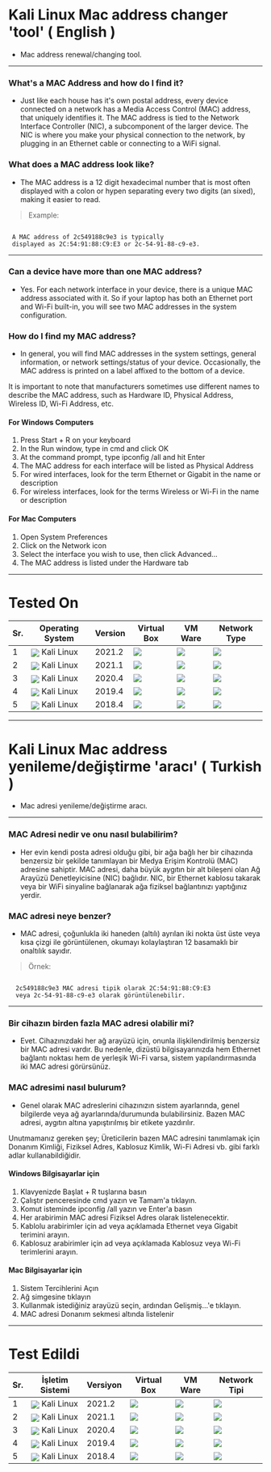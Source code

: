# Kali Linux Mac address changer 'tool' ( English )
- Mac address renewal/changing tool.
 
---
 
### What's a MAC Address and how do I find it?

- Just like each house has it's own postal address, every device connected on a network
has a Media Access Control (MAC) address, that uniquely identifies it. The MAC address is tied to the Network Interface Controller (NIC), a subcomponent of the larger device. The NIC is where you make your physical connection to the network, by plugging in an Ethernet cable or connecting to a WiFi signal.

### What does a MAC address look like?

- The MAC address is a 12 digit hexadecimal number that is most often displayed with a colon or hypen separating every two digits (an sixed), making it easier to read.

> Example:

```console

 A MAC address of 2c549188c9e3 is typically
 displayed as 2C:54:91:88:C9:E3 or 2c-54-91-88-c9-e3.

```
---

### Can a device have more than one MAC address?

- Yes. For each network interface in your device, there is a unique MAC address associated with it. So if your laptop has both an Ethernet port and Wi-Fi built-in, you will see two MAC addresses in the system configuration.

### How do I find my MAC address?

- In general, you will find MAC addresses in the system settings, general information, or network settings/status of your device. Occasionally, the MAC address is printed on a label affixed to the bottom of a device.

It is important to note that manufacturers sometimes use different names to describe the MAC address, such as Hardware ID, Physical Address, Wireless ID, Wi-Fi Address, etc.


#### For Windows Computers

1. Press Start + R on your keyboard
2. In the Run window, type in cmd and click OK
3. At the command prompt, type ipconfig /all and hit Enter
4. The MAC address for each interface will be listed as Physical Address
5. For wired interfaces, look for the term Ethernet or Gigabit in the name or description
6. For wireless interfaces, look for the terms Wireless or Wi-Fi in the name or description

#### For Mac Computers

1. Open System Preferences
2. Click on the Network icon
3. Select the interface you wish to use, then click Advanced...
4. The MAC address is listed under the Hardware tab

---

# Tested On 

 Sr. | Operating System | Version | Virtual Box | VM Ware | Network Type |
--- | --- | --- | --- | --- | --- |
1 | <img align="center" src="https://img.icons8.com/color/25/000000/kali-linux.png"> Kali Linux</img> | 2021.2 | <img algin="center" src="https://badgen.net/github/status/micromatch/micromatch/4.0.1">|<img algin="center" src="https://badgen.net/github/status/micromatch/micromatch/4.0.1"> |<img algin="center" src="https://badgen.net/badge/Network/NAT/brown"> |
2 | <img align="center" src="https://img.icons8.com/color/25/000000/kali-linux.png"> Kali Linux</img > | 2021.1 | <img algin="center" src="https://badgen.net/github/status/micromatch/micromatch/4.0.1"> | <img algin="center" src="https://badgen.net/github/status/micromatch/micromatch/4.0.1"> | <img algin="center" src="https://badgen.net/badge/Network/NAT/brown">  |
3 | <img align="center" src="https://img.icons8.com/color/25/000000/kali-linux.png"> Kali Linux</img > | 2020.4 | <img algin="center" src="https://badgen.net/github/status/micromatch/micromatch/4.0.1">| <img algin="center" src="https://badgen.net/github/status/micromatch/micromatch/4.0.1">|<img algin="center" src="https://badgen.net/badge/Network/NAT/brown"> |
4 | <img align="center" src="https://img.icons8.com/color/25/000000/kali-linux.png"> Kali Linux</img > | 2019.4 | <img algin="center" src="https://badgen.net/github/status/micromatch/micromatch/4.0.1">| <img algin="center" src="https://badgen.net/github/status/micromatch/micromatch/4.0.1">| <img algin="center" src="https://badgen.net/badge/Network/NAT/brown"> |
5 | <img align="center" src="https://img.icons8.com/color/25/000000/kali-linux.png"> Kali Linux</img > | 2018.4 | <img algin="center" src="https://badgen.net/github/status/micromatch/micromatch/4.0.1">| <img algin="center" src="https://badgen.net/github/status/micromatch/micromatch/4.0.1">| <img algin="center" src="https://badgen.net/badge/Network/NAT/brown"> |

---

# Kali Linux Mac address yenileme/değiştirme 'aracı' ( Turkish )

- Mac adresi yenileme/değiştirme aracı.

---

### MAC Adresi nedir ve onu nasıl bulabilirim?

- Her evin kendi posta adresi olduğu gibi, bir ağa bağlı her bir cihazında
benzersiz bir şekilde tanımlayan bir Medya Erişim Kontrolü (MAC) adresine sahiptir. MAC adresi, daha büyük aygıtın bir alt bileşeni olan Ağ Arayüzü Denetleyicisine (NIC) bağlıdır. NIC, bir Ethernet kablosu takarak veya bir WiFi sinyaline bağlanarak ağa fiziksel bağlantınızı yaptığınız yerdir.

### MAC adresi neye benzer?

- MAC adresi, çoğunlukla iki haneden (altılı) ayrılan iki nokta üst üste veya kısa çizgi ile görüntülenen, okumayı kolaylaştıran 12 basamaklı bir onaltılık sayıdır.

> Örnek:

```console

  2c549188c9e3 MAC adresi tipik olarak 2C:54:91:88:C9:E3 
  veya 2c-54-91-88-c9-e3 olarak görüntülenebilir.

```
---

### Bir cihazın birden fazla MAC adresi olabilir mi?

- Evet. Cihazınızdaki her ağ arayüzü için, onunla ilişkilendirilmiş benzersiz bir MAC adresi vardır. Bu nedenle, dizüstü bilgisayarınızda hem Ethernet bağlantı noktası hem de yerleşik Wi-Fi varsa, sistem yapılandırmasında iki MAC adresi görürsünüz.

### MAC adresimi nasıl bulurum?

- Genel olarak MAC adreslerini cihazınızın sistem ayarlarında, genel bilgilerde veya ağ ayarlarında/durumunda bulabilirsiniz. Bazen MAC adresi, aygıtın altına yapıştırılmış bir etikete yazdırılır.

Unutmamanız gereken şey; Üreticilerin bazen MAC adresini tanımlamak için Donanım Kimliği, Fiziksel Adres, Kablosuz Kimlik, Wi-Fi Adresi vb. gibi farklı adlar kullanabildiğidir.

#### Windows Bilgisayarlar için

1. Klavyenizde Başlat + R tuşlarına basın
2. Çalıştır penceresinde cmd yazın ve Tamam'a tıklayın.
3. Komut isteminde ipconfig /all yazın ve Enter'a basın
4. Her arabirimin MAC adresi Fiziksel Adres olarak listelenecektir.
5. Kablolu arabirimler için ad veya açıklamada Ethernet veya Gigabit terimini arayın.
6. Kablosuz arabirimler için ad veya açıklamada Kablosuz veya Wi-Fi terimlerini arayın.

#### Mac Bilgisayarlar için

1. Sistem Tercihlerini Açın
2. Ağ simgesine tıklayın
3. Kullanmak istediğiniz arayüzü seçin, ardından Gelişmiş...'e tıklayın.
4. MAC adresi Donanım sekmesi altında listelenir

---
# Test Edildi

 Sr. | İşletim Sistemi | Versiyon | Virtual Box | VM Ware | Network Tipi |
--- | --- | --- | --- | --- | --- |
1 | <img align="center" src="https://img.icons8.com/color/25/000000/kali-linux.png"> Kali Linux</img> | 2021.2 | <img algin="center" src="https://badgen.net/github/status/micromatch/micromatch/4.0.1">|<img algin="center" src="https://badgen.net/github/status/micromatch/micromatch/4.0.1"> |<img algin="center" src="https://badgen.net/badge/Network/NAT/brown"> |
2 | <img align="center" src="https://img.icons8.com/color/25/000000/kali-linux.png"> Kali Linux</img > | 2021.1 | <img algin="center" src="https://badgen.net/github/status/micromatch/micromatch/4.0.1"> | <img algin="center" src="https://badgen.net/github/status/micromatch/micromatch/4.0.1"> | <img algin="center" src="https://badgen.net/badge/Network/NAT/brown">  |
3 | <img align="center" src="https://img.icons8.com/color/25/000000/kali-linux.png"> Kali Linux</img > | 2020.4 | <img algin="center" src="https://badgen.net/github/status/micromatch/micromatch/4.0.1">| <img algin="center" src="https://badgen.net/github/status/micromatch/micromatch/4.0.1">|<img algin="center" src="https://badgen.net/badge/Network/NAT/brown"> |
4 | <img align="center" src="https://img.icons8.com/color/25/000000/kali-linux.png"> Kali Linux</img > | 2019.4 | <img algin="center" src="https://badgen.net/github/status/micromatch/micromatch/4.0.1">| <img algin="center" src="https://badgen.net/github/status/micromatch/micromatch/4.0.1">| <img algin="center" src="https://badgen.net/badge/Network/NAT/brown"> |
5 | <img align="center" src="https://img.icons8.com/color/25/000000/kali-linux.png"> Kali Linux</img > | 2018.4 | <img algin="center" src="https://badgen.net/github/status/micromatch/micromatch/4.0.1">| <img algin="center" src="https://badgen.net/github/status/micromatch/micromatch/4.0.1">| <img algin="center" src="https://badgen.net/badge/Network/NAT/brown"> |

